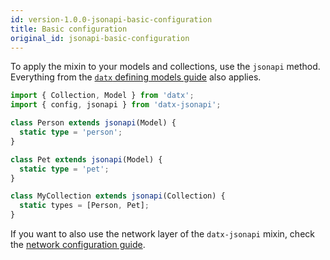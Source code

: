 ```yaml
---
id: version-1.0.0-jsonapi-basic-configuration
title: Basic configuration
original_id: jsonapi-basic-configuration
---
```


To apply the mixin to your models and collections, use the `jsonapi` method. Everything from the [`datx` defining models guide](defining-models) also applies.

```typescript
import { Collection, Model } from 'datx';
import { config, jsonapi } from 'datx-jsonapi';

class Person extends jsonapi(Model) {
  static type = 'person';
}

class Pet extends jsonapi(Model) {
  static type = 'pet';
}

class MyCollection extends jsonapi(Collection) {
  static types = [Person, Pet];
}
```

If you want to also use the network layer of the `datx-jsonapi` mixin, check the [network configuration guide](jsonapi-network-configuration).
